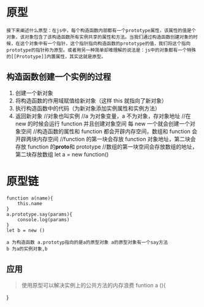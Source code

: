 # 原型

    接下来阐述什么原型：在js中，每个构造函数内部都有一个prototype属性，该属性的值是个对象，该对象包含了该构造函数所有实例共享的属性和方法。当我们通过构造函数创建对象的时候，在这个对象中有一个指针，这个指针指向构造函数的prototype的值，我们将这个指向prototype的指针称为原型。或者用另一种简单却难理解的说法是：js中的对象都有一个特殊的[[Prototype]]内置属性，其实这就是原型。

## 构造函数创建一个实例的过程

1. 创建一个新对象
2. 将构造函数的作用域赋值给新对象（这样 this 就指向了新对象）
3. 执行构造函数中的代码（为新对象添加实例属性和实例方法）
4. 返回新对象
   //对象也叫实例
   //a 为对象变量，a 不为对象，存对象地址
   //在 new 的时候会运行 function 并且创建对象空间 每 new 一个就会创建一个对象空间
   //构造函数的属性和 function 都会开辟内存空间，数组和 function 会开辟两块内存空间
   //function 的第一块会存放 function 对象地址，第二块会存放 function 的**proto**和 prototype
   //数组的第一块空间会存放数组的地址，第二块存放数组
   let a = new function()

# 原型链

    function a(name){
        this.name
    }
    a.prototype.say(params){
        console.log(params)
    }
    let b = new ()

    a 为构造函数 a.prototyp指向的是a的原型对象 a的原型对象有一个say方法
    b 为a的实例对象,b

## 应用

> 使用原型可以解决实例上的公共方法的内存浪费
> funtion a (){

}

